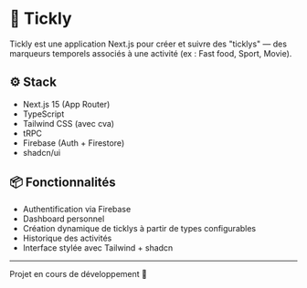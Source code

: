 # 🐣 Tickly

Tickly est une application Next.js pour créer et suivre des "ticklys" — des marqueurs temporels associés à une activité (ex : Fast food, Sport, Movie).

## ⚙️ Stack

- Next.js 15 (App Router)
- TypeScript
- Tailwind CSS (avec cva)
- tRPC
- Firebase (Auth + Firestore)
- shadcn/ui

## 📦 Fonctionnalités

- Authentification via Firebase
- Dashboard personnel
- Création dynamique de ticklys à partir de types configurables
- Historique des activités
- Interface stylée avec Tailwind + shadcn

---

Projet en cours de développement 🚧
